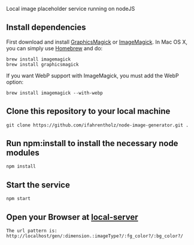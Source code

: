 Local image placeholder service running on nodeJS

## Install dependencies 
First download and install [GraphicsMagick](http://www.graphicsmagick.org/) or [ImageMagick](http://www.imagemagick.org/). In Mac OS X, you can simply use [Homebrew](http://mxcl.github.io/homebrew/) and do:

    brew install imagemagick
    brew install graphicsmagick

If you want WebP support with ImageMagick, you must add the WebP option:

    brew install imagemagick --with-webp


## Clone this repository to your local machine

    git clone https://github.com/ifahrentholz/node-image-generator.git .


## Run npm:install to install the necessary node modules
 
    npm install
    
    
## Start the service

    npm start
    
    
## Open your Browser at [local-server](http://localhost:3000/gen/800x800.png/fff/bada55)

    The url pattern is:
    http://localhost/gen/:dimension.:imageType?/:fg_color?/:bg_color?/
